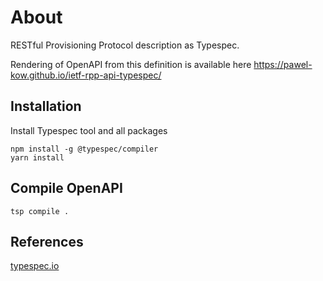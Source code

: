 # About

RESTful Provisioning Protocol description as Typespec.

Rendering of OpenAPI from this definition is available here https://pawel-kow.github.io/ietf-rpp-api-typespec/

## Installation
Install Typespec tool and all packages
```
npm install -g @typespec/compiler
yarn install
```

## Compile OpenAPI
```
tsp compile .
```

## References
[typespec.io](https://typespec.io/)
